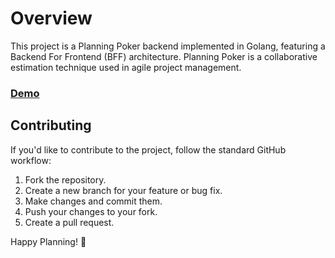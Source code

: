 # Overview

This project is a Planning Poker backend implemented in Golang, featuring a Backend For Frontend (BFF) architecture. Planning Poker is a collaborative estimation technique used in agile project management.

### [Demo](https://corgi-planning-poker.vercel.app/)

## Contributing

If you'd like to contribute to the project, follow the standard GitHub workflow:

1. Fork the repository.
2. Create a new branch for your feature or bug fix.
3. Make changes and commit them.
4. Push your changes to your fork.
5. Create a pull request.

Happy Planning! 🚀
